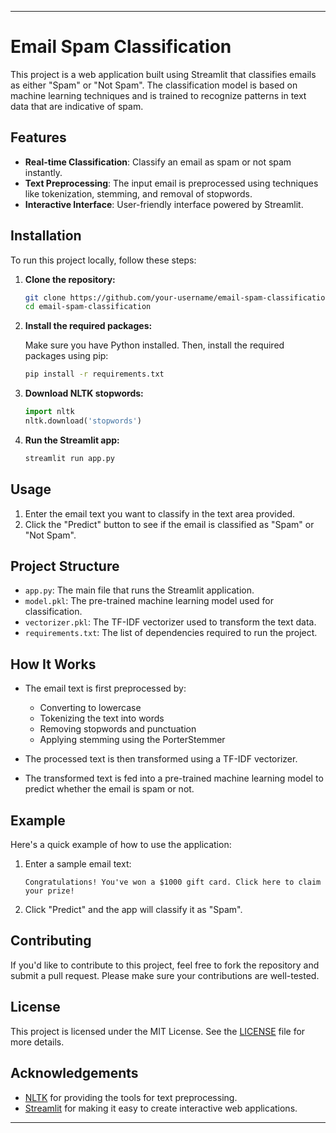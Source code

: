 
---

# Email Spam Classification

This project is a web application built using Streamlit that classifies emails as either "Spam" or "Not Spam". The classification model is based on machine learning techniques and is trained to recognize patterns in text data that are indicative of spam.

## Features

- **Real-time Classification**: Classify an email as spam or not spam instantly.
- **Text Preprocessing**: The input email is preprocessed using techniques like tokenization, stemming, and removal of stopwords.
- **Interactive Interface**: User-friendly interface powered by Streamlit.

## Installation

To run this project locally, follow these steps:

1. **Clone the repository:**

   ```bash
   git clone https://github.com/your-username/email-spam-classification.git
   cd email-spam-classification
   ```

2. **Install the required packages:**

   Make sure you have Python installed. Then, install the required packages using pip:

   ```bash
   pip install -r requirements.txt
   ```

3. **Download NLTK stopwords:**

   ```python
   import nltk
   nltk.download('stopwords')
   ```

4. **Run the Streamlit app:**

   ```bash
   streamlit run app.py
   ```

## Usage

1. Enter the email text you want to classify in the text area provided.
2. Click the "Predict" button to see if the email is classified as "Spam" or "Not Spam".

## Project Structure

- `app.py`: The main file that runs the Streamlit application.
- `model.pkl`: The pre-trained machine learning model used for classification.
- `vectorizer.pkl`: The TF-IDF vectorizer used to transform the text data.
- `requirements.txt`: The list of dependencies required to run the project.

## How It Works

- The email text is first preprocessed by:
  - Converting to lowercase
  - Tokenizing the text into words
  - Removing stopwords and punctuation
  - Applying stemming using the PorterStemmer

- The processed text is then transformed using a TF-IDF vectorizer.
- The transformed text is fed into a pre-trained machine learning model to predict whether the email is spam or not.

## Example

Here's a quick example of how to use the application:

1. Enter a sample email text:
   ```
   Congratulations! You've won a $1000 gift card. Click here to claim your prize!
   ```

2. Click "Predict" and the app will classify it as "Spam".

## Contributing

If you'd like to contribute to this project, feel free to fork the repository and submit a pull request. Please make sure your contributions are well-tested.

## License

This project is licensed under the MIT License. See the [LICENSE](LICENSE) file for more details.

## Acknowledgements

- [NLTK](https://www.nltk.org/) for providing the tools for text preprocessing.
- [Streamlit](https://www.streamlit.io/) for making it easy to create interactive web applications.

---
